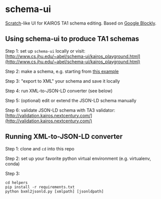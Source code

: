 # schema-ui

[Scratch](https://scratch.mit.edu/)-like UI for KAIROS TA1 schema editing. Based on [Google Blockly](https://github.com/google/blockly).

## Using schema-ui to produce TA1 schemas

Step 1: set up `schema-ui` locally or visit:
[http://www.cs.jhu.edu/~abel/schema-ui/kairos_playground.html](http://www.cs.jhu.edu/~abel/schema-ui/kairos_playground.html)

Step 2: make a schema, e.g. starting from [this example](https://drive.google.com/drive/folders/1BEUp6PMoepLQs-yQu3_bhEdEY1dRCYVa)

Step 3: "export to XML" your schema and save it locally

Step 4: run XML-to-JSON-LD converter (see below)

Step 5: (optional) edit or extend the JSON-LD schema manually

Step 6: validate JSON-LD schema with TA3 validator: [http://validation.kairos.nextcentury.com/](http://validation.kairos.nextcentury.com/)

## Running XML-to-JSON-LD converter

Step 1: clone and `cd` into this repo

Step 2: set up your favorite python virtual environment (e.g. virtualenv, conda)

Step 3:
```
cd helpers
pip install -r requirements.txt
python bxml2jsonld.py [xmlpath] [jsonldpath]
```